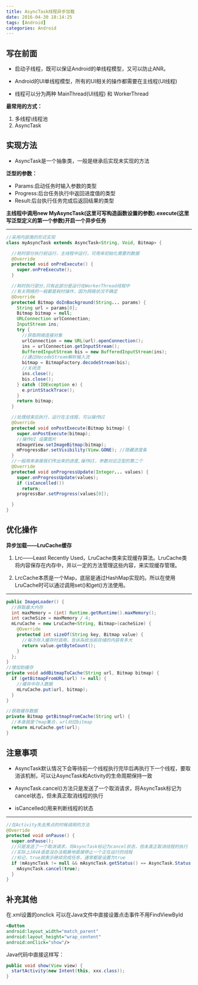 ```yaml
---
title: AsyncTask线程异步加载
date: 2016-04-30 18:14:25
tags: [Android]
categories: Android
---
```


## 写在前面

- 启动子线程，既可以保证Android的单线程模型，又可以防止ANR。

- Android的UI单线程模型，所有的UI相关的操作都需要在主线程(UI线程) 

- 线程可以分为两种 MainThread(UI线程) 和 WorkerThread

**最常用的方式：**
1. 多线程\线程池
2. AsyncTask
   <!-- more -->

## 实现方法

- AsyncTask是一个抽象类，一般是继承后实现未实现的方法

**泛型的参数：**
- Params:启动任务时输入参数的类型
- Progress:后台任务执行中返回进度值的类型
- Result:后台执行任务完成后返回结果的类型

**主线程中调用new MyAsyncTask(这里可写构造函数设置的参数).execute(这里写泛型定义的第一个参数)开启一个异步任务**

--------


``` java
//采用内部类的形式实现
class myAsyncTask extends AsyncTask<String, Void, Bitmap> {

  //耗时部分执行前运行，主线程中运行，可用来初始化需要的数据
  @Override
  protected void onPreExecute() {
    super.onPreExecute();
  }

  //耗时执行部分,只有此部分是运行在WorkerThread线程中
  //有关网络的一般都是耗时操作，因为网络状况不确定
  @Override
  protected Bitmap doInBackground(String... params) {
    String url = params[0];
    Bitmap bitmap = null;
    URLConnection urlConnection;
    InputStream ins;
    try {
      //获取网络连接对象
      urlConnection = new URL(url).openConnection();
      ins = urlConnection.getInputStream();
      BufferedInputStream bis = new BufferedInputStream(ins);
      //通过decodeStream解析输入流
      bitmap = BitmapFactory.decodeStream(bis);
      //关闭流
      ins.close();
      bis.close();
    } catch (IOException e) {
      e.printStackTrace();
    }
    return bitmap;
  }

  //处理结束后执行，运行在主线程，可以操作UI
  @Override
  protected void onPostExecute(Bitmap bitmap) {
    super.onPostExecute(bitmap);
    //操作UI 设置图片
    mImageView.setImageBitmap(bitmap);
    mProgressBar.setVisibility(View.GONE); //隐藏进度条
  }
  //一般用来承接我们传出来的进度,操作UI，参数对应泛型的第二个
  @Override
  protected void onProgressUpdate(Integer... values) {
    super.onProgressUpdate(values);
    if (isCancelled())
      return;
    progressBar.setProgress(values[0]);

  }
}
```
## 优化操作
**异步加载——LruCache缓存**
1. Lrc——Least Recently Used，LruCache类来实现缓存算法。LruCache类将内容保存在内存中，并以一定的方法管理这些内容，来实现缓存管理。

2. LrcCache本质是一个Map，底层是通过HashMap实现的。所以在使用LruCache时可以通过调用set()和get()方法使用。


--------


``` java
public ImageLoader() {
  //获取最大内存
  int maxMemory = (int) Runtime.getRuntime().maxMemory();
  int cacheSize = maxMemory / 4;
  mLruCache = new LruCache<String, Bitmap>(cacheSize) {
    @Override
    protected int sizeOf(String key, Bitmap value) {
      //每次存入缓存时调用，告诉系统当前存储的内容有多大
      return value.getByteCount();
    }
  };
}
//增加到缓存
private void addBitmapToCache(String url, Bitmap bitmap) {
  if (getBitmapFromURL(url) != null) {
    //缓存中存入数据
    mLruCache.put(url, bitmap);
  }
}

//获取缓存数据
private Bitmap getBitmapFromCache(String url) {
  //本身就是个map集合，url对应bitmap
  return mLruCache.get(url);
}
```

## 注意事项
- AsyncTask默认情况下会等待前一个线程执行完毕后再执行下一个线程，要取消该机制，可以让AsyncTask和Activity的生命周期保持一致

- AsyncTask.cancel()方法只是发送了一个取消请求，将AsyncTask标记为cancel状态，但未真正取消线程的执行

- isCancelled()用来判断线程的状态


--------


``` java
//在Activity失去焦点的时候调用的方法
@Override
protected void onPause() {
  super.onPause();
  //只是发送了一个取消请求，将AsyncTask标记为cancel状态，但未真正取消线程的执行
  //实际上JAVA语音没办法粗暴地直接停止一个正在运行的线程
  //标记，true就表示继续完成任务，通常都是设置为true
  if (mAsyncTask != null && mAsyncTask.getStatus() == AsyncTask.Status.RUNNING){
    mAsyncTask.cancel(true);
  }
}
```

## 补充其他

在.xml设置的onclick   可以在Java文件中直接设置点击事件不用FindViewById

``` xml
<Button
android:layout_width="match_parent"
android:layout_height="wrap_content"
android:onClick="show"/>
```
Java代码中直接这样写：
``` java
public void show(View view) {
  startActivity(new Intent(this, xxx.class));
}
```